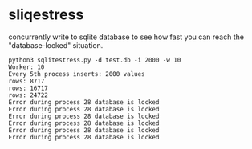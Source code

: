 # sliqestress

concurrently write to sqlite database to see how fast you can reach the
"database-locked" situation.


```
python3 sqlitestress.py -d test.db -i 2000 -w 10
Worker: 10
Every 5th process inserts: 2000 values
rows: 8717
rows: 16717
rows: 24722
Error during process 28 database is locked
Error during process 28 database is locked
Error during process 28 database is locked
Error during process 28 database is locked
Error during process 28 database is locked
Error during process 28 database is locked
```
